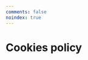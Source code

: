 ```yaml
---
comments: false
noindex: true
---
```


# Cookies policy

<script id="CookieDeclaration" src="https://consent.cookiebot.com/36a06ac5-ddb4-4f91-8337-067ad19ad8d5/cd.js" type="text/javascript" async></script>   
